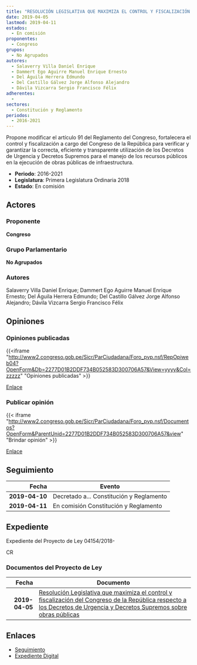 ```yaml
---
title: "RESOLUCIÓN LEGISLATIVA QUE MAXIMIZA EL CONTROL Y FISCALIZACIÓN DEL CONGRESO DE LA REPÚBLICA RESPECTO A LOS DECRETOS DE URGENCIA Y DECRETOS SUPREMOS SOBRE OBRAS PÚBLICAS"
date: 2019-04-05
lastmod: 2019-04-11
estados: 
  - En comisión
proponentes: 
  - Congreso
grupos: 
  - No Agrupados
autores: 
  - Salaverry Villa Daniel Enrique
  - Dammert Ego Aguirre Manuel Enrique Ernesto
  - Del Águila Herrera Edmundo
  - Del Castillo Gálvez Jorge Alfonso Alejandro
  - Dávila Vizcarra Sergio Francisco Félix
adherentes: 
  - 
sectores: 
  - Constitución y Reglamento
periodos: 
  - 2016-2021
---
```


Propone modificar el artículo 91 del Reglamento del Congreso, fortalecera el control y fiscalización a cargo del Congreso de la República para verificar y garantizar la correcta, eficiente y transparente utilización de los Decretos de Urgencia y Decretos Supremos para el manejo de los recursos públicos en la ejecución de obras públicas de infraestructura.

- **Periodo**: 2016-2021
- **Legislatura**: Primera Legislatura Ordinaria 2018
- **Estado**: En comisión

## Actores

### Proponente

**Congreso**

### Grupo Parlamentario

**No Agrupados**

### Autores

Salaverry Villa Daniel Enrique; Dammert Ego Aguirre Manuel Enrique Ernesto; Del Águila Herrera Edmundo; Del Castillo Gálvez Jorge Alfonso Alejandro; Dávila Vizcarra Sergio Francisco Félix


## Opiniones

### Opiniones publicadas

{{<iframe "http://www2.congreso.gob.pe/Sicr/ParCiudadana/Foro_pvp.nsf/RepOpiweb04?OpenForm&Db=2277D01B2DDF734B052583D300706A57&View=yyyy&Col=zzzzz" "Opiniones publicadas" >}}

[Enlace](http://www2.congreso.gob.pe/Sicr/ParCiudadana/Foro_pvp.nsf/RepOpiweb04?OpenForm&Db=2277D01B2DDF734B052583D300706A57&View=yyyy&Col=zzzzz)
### Publicar opinión

{{< iframe "http://www2.congreso.gob.pe/Sicr/ParCiudadana/Foro_pvp.nsf/Documentos?OpenForm&ParentUnid=2277D01B2DDF734B052583D300706A57&view" "Brindar opinión" >}}

[Enlace](http://www2.congreso.gob.pe/Sicr/ParCiudadana/Foro_pvp.nsf/Documentos?OpenForm&ParentUnid=2277D01B2DDF734B052583D300706A57&view)

## Seguimiento

| Fecha | Evento |
|------:|--------|
| **2019-04-10** | Decretado a... Constitución y Reglamento|
| **2019-04-11** | En comisión Constitución y Reglamento|


## Expediente

Expediente del Proyecto de Ley 04154/2018-

CR


### Documentos del Proyecto de Ley

| Fecha | Documento |
|------:|--------|
| **2019-04-05** | [Resolución Legislativa que maximiza el control y fiscalización del Congreso de la República respecto a los Decretos de Urgencia y Decretos Supremos sobre obras públicas](http://www.leyes.congreso.gob.pe/Documentos/2016_2021/Proyectos_de_Ley_y_de_Resoluciones_Legislativas/PL0415420190405..pdf) |

## Enlaces 

- [Seguimiento](http://www2.congreso.gob.pe/Sicr/TraDocEstProc/CLProLey2016.nsf/f7fff46988ca05b1052578e100829cc7/5a7e4bcc1f0cf6a2052583d3006c7931?OpenDocument)
- [Expediente Digital](http://www2.congreso.gob.pe/Sicr/TraDocEstProc/CLProLey2016.nsf/f7fff46988ca05b1052578e100829cc7/5a7e4bcc1f0cf6a2052583d3006c7931?OpenDocument&Click=05257FB7005EB655.eb71d0cf91d8294e05256cdf006b5706/$Body/0.1C6C)
